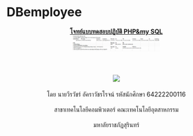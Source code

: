 # DBemployee

<div id="header" align="center">
  <u><b>โจทย์แบบทดสอบปฏิบัติ PHP&amp;my SQL</b></u>
  <br><img src="Annotation 2023-03-13 223335.png" width="200"/></br>
  <br></br>
  <br><img src="https://pbs.twimg.com/media/DxERDA9VsAA5ABO.jpg" width="200"/></br>
  <br>โดย นายวีรวัชร์ อัคราวัชรโรจน์ รหัสนักศึกษา 64222200116</br>
<br>สาขาเทคโนโลยีคอมพิวเตอร์ คณะเทคโนโลยีอุตสาหกรรม</br>
<br>มหาลัยราชภัฏสุรินทร์</br>
</div>
